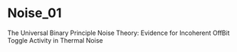 # Noise_01
The Universal Binary Principle Noise Theory: Evidence for Incoherent OffBit Toggle Activity in Thermal Noise
